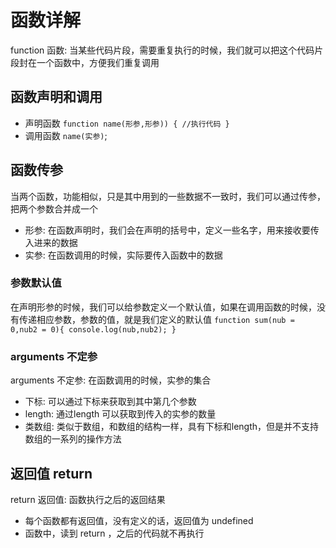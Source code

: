 # 函数详解
function 函数: 当某些代码片段，需要重复执行的时候，我们就可以把这个代码片段封在一个函数中，方便我们重复调用

## 函数声明和调用
- 声明函数
`
    function name(形参,形参)) {
        //执行代码
    }
`
- 调用函数 `name(实参)`;

## 函数传参
当两个函数，功能相似，只是其中用到的一些数据不一致时，我们可以通过传参，把两个参数合并成一个
- 形参: 在函数声明时，我们会在声明的括号中，定义一些名字，用来接收要传入进来的数据
- 实参: 在函数调用的时候，实际要传入函数中的数据

### 参数默认值
在声明形参的时候，我们可以给参数定义一个默认值，如果在调用函数的时候，没有传递相应参数，参数的值，就是我们定义的默认值
`
    function sum(nub = 0,nub2 = 0){
        console.log(nub,nub2);
    }
`
### arguments 不定参
arguments 不定参: 在函数调用的时候，实参的集合
- 下标: 可以通过下标来获取到其中第几个参数
- length: 通过length 可以获取到传入的实参的数量
- 类数组: 类似于数组，和数组的结构一样，具有下标和length，但是并不支持数组的一系列的操作方法

## 返回值 return
return 返回值: 函数执行之后的返回结果
- 每个函数都有返回值，没有定义的话，返回值为 undefined
- 函数中，读到 return ，之后的代码就不再执行 



